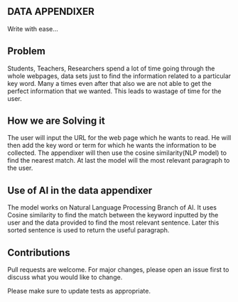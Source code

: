 
## DATA APPENDIXER
Write with ease...

## Problem
Students, Teachers, Researchers spend a lot of time going through the whole webpages, data sets just to find the information related to a particular key word.
Many a times even after that also we are not able to get the perfect information that we wanted.
This leads to wastage of time for the user.


## How we are Solving it
The user will input the URL for the web page which he wants to read. He will then add the key word or term for which he wants the information to be collected.
The appendixer will then use the cosine similarity(NLP model) to find the nearest match.
At last the model will the most relevant paragraph to the user.


## Use of AI in the data appendixer
The model works on Natural Language Processing Branch of AI.
It uses Cosine similarity to find the match between the keyword inputted by the user and the data provided to find the most relevant sentence.
Later this sorted sentence is used to return the useful paragraph.


## Contributions
Pull requests are welcome. For major changes, please open an issue first to discuss what you would like to change.

Please make sure to update tests as appropriate.
